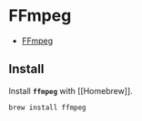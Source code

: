 # FFmpeg

- [FFmpeg](https://www.ffmpeg.org)

## Install

Install **`ffmpeg`** with [[Homebrew]].

```shell
brew install ffmpeg
```

